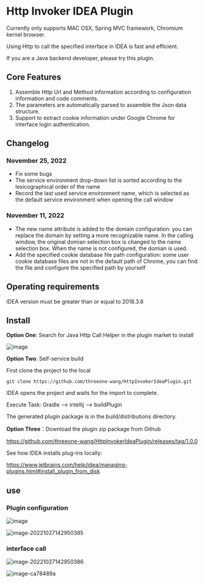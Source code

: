 # Http Invoker IDEA Plugin

Currently only supports MAC OSX, Spring MVC framework, Chromium kernel browser.

Using Http to call the specified interface in IDEA is fast and efficient.

If you are a Java backend developer, please try this plugin.

## Core Features

1. Assemble Http Url and Method information according to configuration information and code comments.
2. The parameters are automatically parsed to assemble the Json data structure.
3. Support to extract cookie information under Google Chrome for interface login authentication.

## Changelog

### November 25, 2022

- Fix some bugs
- The service environment drop-down list is sorted according to the lexicographical order of the name
- Record the last used service environment name, which is selected as the default service environment when opening the call window

### November 11, 2022

- The new name attribute is added to the domain configuration: you can replace the domain by setting a more recognizable name. In the calling window, the original domian selection box is changed to the name selection box. When the name is not configured, the domian is used.
- Add the specified cookie database file path configuration: some user cookie database files are not in the default path of Chrome, you can find the file and configure the specified path by yourself

## Operating requirements

IDEA version must be greater than or equal to 2018.3.6

## Install

**Option One**: Search for Java Http Call Helper in the plugin market to install

![image](https://user-images.githubusercontent.com/41659443/198494263-652d1915-6791-444b-9aa1-5e674a75b028.png)



**Option Two**: Self-service build

First clone the project to the local

```shell
git clone https://github.com/threeone-wang/HttpInvokerIdeaPlugin.git
```

IDEA opens the project and waits for the import to complete.

Execute Task: Gradle --> intellij --> buildPlugin

The generated plugin package is in the build/distributions directory.



**Option Three**：Download the plugin zip package from Github

https://github.com/threeone-wang/HttpInvokerIdeaPlugin/releases/tag/1.0.0



See how IDEA installs plug-ins locally:

https://www.jetbrains.com/help/idea/managing-plugins.html#install_plugin_from_disk

## use

### Plugin configuration

![image](https://user-images.githubusercontent.com/41659443/198217931-96614c8d-fe41-4872-813a-b15492ed258a.png)



![image-20221027142950385](https://user-images.githubusercontent.com/41659443/198215169-23a23240-2b56-4a80-9183-b94df1c65e01.png)

### interface call

![image-20221027142950386](https://user-images.githubusercontent.com/41659443/198215766-1f2492bb-42c4-4ed7-90d0-08af9592d51c.png)



![image-ca78489a](https://user-images.githubusercontent.com/41659443/198216481-ca78489a-83ae-490b-b712-92b8e442985a.png)

